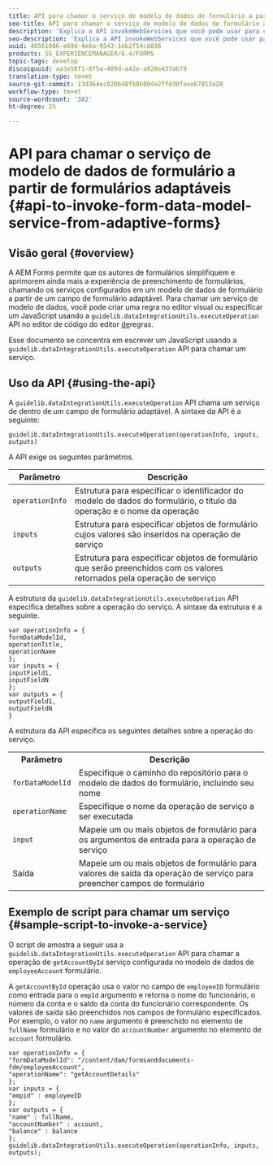 ```yaml
---
title: API para chamar o serviço de modelo de dados de formulário a partir de formulários adaptáveis
seo-title: API para chamar o serviço de modelo de dados de formulário a partir de formulários adaptáveis
description: 'Explica a API invokeWebServices que você pode usar para chamar serviços da Web escritos em WSDL de dentro de um campo de formulário adaptável. '
seo-description: 'Explica a API invokeWebServices que você pode usar para chamar serviços da Web escritos em WSDL de dentro de um campo de formulário adaptável. '
uuid: 40561086-e69d-4e6a-9543-1eb2f54cd836
products: SG_EXPERIENCEMANAGER/6.4/FORMS
topic-tags: develop
discoiquuid: aa3e50f1-8f5a-489d-a42e-a928e437ab79
translation-type: tm+mt
source-git-commit: 13d364ec820b48fb8b80da2ffd30faeeb7813a28
workflow-type: tm+mt
source-wordcount: '382'
ht-degree: 1%

---
```



# API para chamar o serviço de modelo de dados de formulário a partir de formulários adaptáveis {#api-to-invoke-form-data-model-service-from-adaptive-forms}

## Visão geral {#overview}

A AEM Forms permite que os autores de formulários simplifiquem e aprimorem ainda mais a experiência de preenchimento de formulários, chamando os serviços configurados em um modelo de dados de formulário a partir de um campo de formulário adaptável. Para chamar um serviço de modelo de dados, você pode criar uma regra no editor visual ou especificar um JavaScript usando a `guidelib.dataIntegrationUtils.executeOperation` API no editor de código do editor [de](/help/forms/using/rule-editor.md)regras.

Esse documento se concentra em escrever um JavaScript usando a `guidelib.dataIntegrationUtils.executeOperation` API para chamar um serviço.

## Uso da API {#using-the-api}

A `guidelib.dataIntegrationUtils.executeOperation` API chama um serviço de dentro de um campo de formulário adaptável. A sintaxe da API é a seguinte:

```
guidelib.dataIntegrationUtils.executeOperation(operationInfo, inputs, outputs)
```

A API exige os seguintes parâmetros.

| Parâmetro | Descrição |
|---|---|
| `operationInfo` | Estrutura para especificar o identificador do modelo de dados do formulário, o título da operação e o nome da operação |
| `inputs` | Estrutura para especificar objetos de formulário cujos valores são inseridos na operação de serviço |
| `outputs` | Estrutura para especificar objetos de formulário que serão preenchidos com os valores retornados pela operação de serviço |

A estrutura da `guidelib.dataIntegrationUtils.executeOperation` API especifica detalhes sobre a operação do serviço. A sintaxe da estrutura é a seguinte.

```
var operationInfo = {
formDataModelId,
operationTitle,
operationName
};
var inputs = {
inputField1,
inputFieldN
};
var outputs = {
outputField1,
outputFieldN
}
```

A estrutura da API especifica os seguintes detalhes sobre a operação do serviço.

<table> 
 <tbody> 
  <tr> 
   <th>Parâmetro</th> 
   <th>Descrição</th> 
  </tr> 
  <tr> 
   <td><code>forDataModelId</code></td> 
   <td>Especifique o caminho do repositório para o modelo de dados do formulário, incluindo seu nome</td> 
  </tr> 
  <tr> 
   <td><code>operationName</code></td> 
   <td>Especifique o nome da operação de serviço a ser executada</td> 
  </tr> 
  <tr> 
   <td><code>input</code></td> 
   <td>Mapeie um ou mais objetos de formulário para os argumentos de entrada para a operação de serviço</td> 
  </tr> 
  <tr> 
   <td>Saída</td> 
   <td>Mapeie um ou mais objetos de formulário para valores de saída da operação de serviço para preencher campos de formulário<br /> </td> 
  </tr> 
 </tbody> 
</table>

## Exemplo de script para chamar um serviço {#sample-script-to-invoke-a-service}

O script de amostra a seguir usa a `guidelib.dataIntegrationUtils.executeOperation` API para chamar a operação de `getAccountById` serviço configurada no modelo de dados de `employeeAccount` formulário.

A `getAccountById` operação usa o valor no campo de `employeeID` formulário como entrada para o `empId` argumento e retorna o nome do funcionário, o número da conta e o saldo da conta do funcionário correspondente. Os valores de saída são preenchidos nos campos de formulário especificados. Por exemplo, o valor no `name` argumento é preenchido no elemento de `fullName` formulário e no valor do `accountNumber` argumento no elemento de `account` formulário.

```
var operationInfo = {
"formDataModelId": "/content/dam/formsanddocuments-fdm/employeeAccount",
"operationName": "getAccountDetails"
};
var inputs = {
"empid" : employeeID
};
var outputs = {
"name" : fullName,
"accountNumber" : account,
"balance" : balance
};
guidelib.dataIntegrationUtils.executeOperation(operationInfo, inputs, outputs);
```


